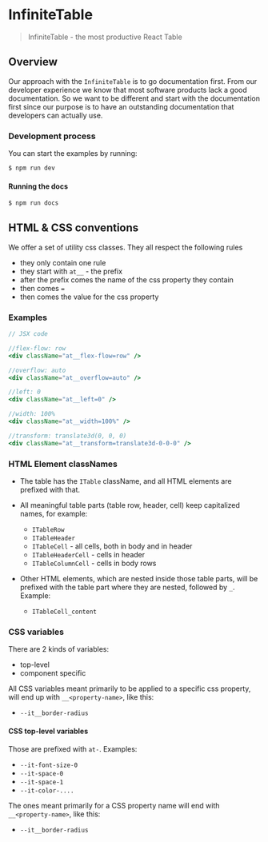 # InfiniteTable

> InfiniteTable - the most productive React Table

## Overview

Our approach with the `InfiniteTable` is to go documentation first. From our developer experience we know that most software products lack a good documentation. So we want to be different and start with the documentation first since our purpose is to have an outstanding documentation that developers can actually use.

### Development process

You can start the examples by running:

```sh
$ npm run dev
```

#### Running the docs

```sh
$ npm run docs
```

## HTML & CSS conventions

We offer a set of utility css classes. They all respect the following rules

- they only contain one rule
- they start with `at__` - the prefix
- after the prefix comes the name of the css property they contain
- then comes `=`
- then comes the value for the css property

### Examples

```jsx
// JSX code

//flex-flow: row
<div className="at__flex-flow=row" />

//overflow: auto
<div className="at__overflow=auto" />

//left: 0
<div className="at__left=0" />

//width: 100%
<div className="at__width=100%" />

//transform: translate3d(0, 0, 0)
<div className="at__transform=translate3d-0-0-0" />

```

### HTML Element classNames

- The table has the `ITable` className, and all HTML elements are prefixed with that.

- All meaningful table parts (table row, header, cell) keep capitalized names, for example:

  - `ITableRow`
  - `ITableHeader`
  - `ITableCell` - all cells, both in body and in header
  - `ITableHeaderCell` - cells in header
  - `ITableColumnCell` - cells in body rows

- Other HTML elements, which are nested inside those table parts, will be prefixed with the table part where they are nested, followed by `_`. Example:

  - `ITableCell_content`

### CSS variables

There are 2 kinds of variables:

- top-level
- component specific

All CSS variables meant primarily to be applied to a specific css property, will end up with `__<property-name>`, like this:

- `--it__border-radius`

#### CSS top-level variables

Those are prefixed with `at-`. Examples:

- `--it-font-size-0`
- `--it-space-0`
- `--it-space-1`
- `--it-color-....`

The ones meant primarily for a CSS property name will end with `__<property-name>`, like this:

- `--it__border-radius`
